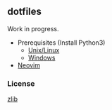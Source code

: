 ## dotfiles

Work in progress.

- Prerequisites (Install Python3)
  - [Unix/Linux](./scripts/prereq.sh)
  - [Windows](./scripts/prereq.ps1)
- [Neovim](./init.vim) 

### License

[zlib](./LICENSE)